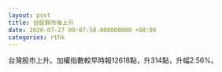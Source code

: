 ```yaml
---
layout: post
title: 台股開市後上升
date: 2020-07-27 09:07:58.000000000 +08:00
categories: rthk
---
```


台灣股市上升。加權指數較早時報12618點，升314點，升幅2.56%。
